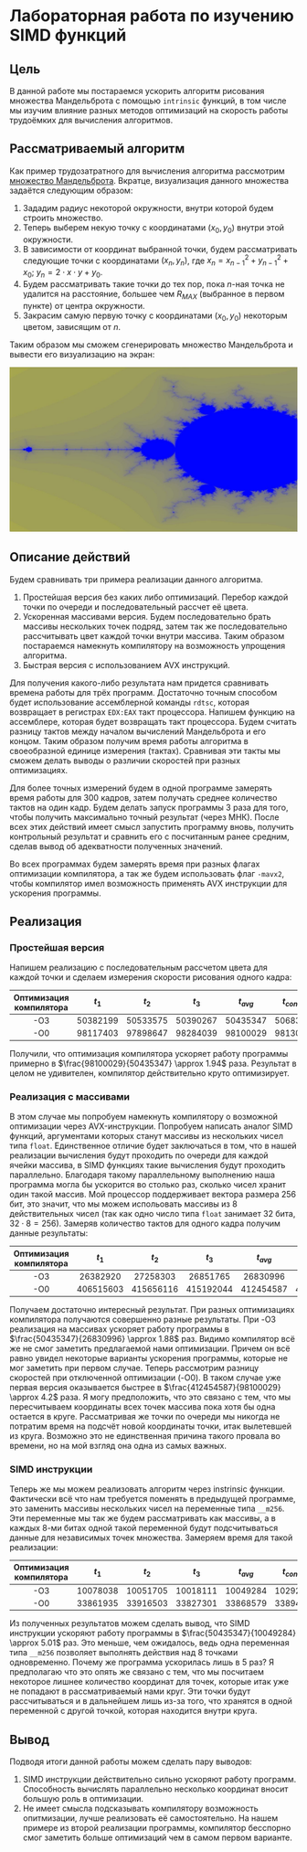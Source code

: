 # Лабораторная работа по изучению SIMD функций

## Цель

В данной работе мы постараемся ускорить алгоритм рисования множества Мандельброта с помощью ```intrinsic``` функций, в том числе мы изучим влияние разных методов оптимизаций на скорость работы трудоёмких для вычисления алгоритмов.

## Рассматриваемый алгоритм

Как пример трудозатратного для вычисления алгоритма рассмотрим [множество Мандельброта](https://ru.wikipedia.org/wiki/Множество_Мандельброта). Вкратце, визуализация данного множества задаётся следующим образом:

1. Зададим радиус некоторой окружности, внутри которой будем строить множество.
2. Теперь выберем некую точку с координатами $(x_0, y_0)$ внутри этой окружности.
3. В зависимости от координат выбранной точки, будем рассматривать следующие точки с координатами $(x_n, y_n)$, где $x_n = x_{n - 1}^2 + y_{n - 1}^2 + x_0$; $y_n = 2 \cdot x \cdot y + y_0$.
4. Будем рассматривать такие точки до тех пор, пока $n$-ная точка не удалится на расстояние, большее чем $R_{MAX}$ (выбранное в первом пункте) от центра окружности.
5. Закрасим самую первую точку с координатами $(x_0, y_0)$ некоторым цветом, зависящим от $n$.

Таким образом мы сможем сгенерировать множество Мандельброта и вывести его визуализацию на экран:

![](pictures/set.jpg)

## Описание действий

Будем сравнивать три примера реализации данного алгоритма.  

1) Простейшая версия без каких либо оптимизаций. Перебор каждой точки по очереди и последовательный рассчет её цвета.
2) Ускоренная массивами версия. Будем последовательно брать массивы нескольких точек подряд, затем так же последовательно рассчитывать цвет каждой точки внутри массива. Таким образом постараемся намекнуть компилятору на возможность упрощения алгоритма.
3) Быстрая версия с использованием AVX инструкций.

Для получения какого-либо результата нам придется сравнивать времена работы для трёх программ. Достаточно точным способом будет использование ассемблерной команды ```rdtsc```, которая возвращает в регистрах ```EDX:EAX``` такт процессора. Напишем функцию на ассемблере, которая будет возвращать такт процессора. Будем считать разницу тактов между началом вычислений Мандельброта и его концом. Таким образом получим время работы алгоритма в своеобразной единице измерения (тактах). Сравнивая эти такты мы сможем делать выводы о различии скоростей при разных оптимизациях.  

Для более точных измерений будем в одной программе замерять время работы для 300 кадров, затем получать среднее количество тактов на один кадр. Будем делать запуск программы 3 раза для того, чтобы получить максимально точный результат (через МНК). После всех этих действий имеет смысл запустить программу вновь, получить контрольный результат и сравнить его с посчитанным ранее средним, сделав вывод об адекватности полученных значений.  

Во всех программах будем замерять время при разных флагах оптимизации компилятора, а так же будем использовать флаг ```-mavx2```, чтобы компилятор имел возможность применять AVX инструкции для ускорения программы.

## Реализация

### Простейшая версия

Напишем реализацию с последовательным рассчетом цвета для каждой точки и сделаем измерения скорости рисования одного кадра:  

| Оптимизация компилятора | $t_{1}$  | $t_{2}$  | $t_{3}$  | $t_{avg}$ | $t_{control}$ |
|:-----------------------:|:--------:|:--------:|:--------:|:---------:|:------------:|
|  -O3                    | 50382199 | 50533575 | 50390267 | 50435347  |  50683631    |
|  -O0                    | 98117403 | 97898647 | 98284039 | 98100029  |  98130876    |

Получили, что оптимизация компилятора ускоряет работу программы примерно в $\frac{98100029}{50435347} \approx 1.94$ раза. Результат в целом не удивителен, компилятор действительно круто оптимизирует.

### Реализация с массивами

В этом случае мы попробуем намекнуть компилятору о возможной оптимизации через AVX-инструкции. Попробуем написать аналог SIMD функций, аргументами которых станут массивы из нескольких чисел типа ```float```. Единственное отличие будет заключаться в том, что в нашей реализации вычисления будут проходить по очереди для каждой ячейки массива, в SIMD функциях такие вычисления будут проходить параллельно. Благодаря такому параллельному выполнению наша программа могла бы ускорится во столько раз, сколько чисел хранит один такой массив. Мой процессор поддерживает вектора размера 256 бит, это значит, что мы можем испольовать массивы из 8 действительных чисел (так как одно число типа ```float``` занимает 32 бита, $32 \cdot 8 = 256$). Замеряв количество тактов для одного кадра получим данные результаты:

| Оптимизация компилятора | $t_{1}$   | $t_{2}$   | $t_{3}$   | $t_{avg}$ | $t_{control}$ |
|:-----------------------:|:---------:|:---------:|:---------:|:---------:|:------------:|
|  -O3                    | 26382920  | 27258303  | 26851765  | 26830996  |  27890640    |
|  -O0                    | 406515603 | 415656116 | 415192044 | 412454587 |  422255688   |

Получаем достаточно интересный результат. При разных оптимизациях компилятора получаются совершенно разные результаты. При -O3 реализация на массивах ускоряет работу программы в $\frac{50435347}{26830996} \approx 1.88$ раз. Видимо компилятор всё же не смог заметить предлагаемой нами оптимизации. Причем он всё равно увидел некоторые варианты ускорения программы, которые не мог заметить при первом случае. Теперь рассмотрим разницу скоростей при отключенной оптимизации (-O0). В таком случае уже первая версия оказывается быстрее в $\frac{412454587}{98100029} \approx 4.2$ раза. Я могу предположить, что это связано с тем, что мы пересчитываем координаты всех точек массива пока хотя бы одна остается в круге. Рассматривая же точки по очереди мы никогда не потратим время на подсчёт новой координаты точки, итак вылетевшей из круга. Возможно это не единственная причина такого провала во времени, но на мой взгляд она одна из самых важных.

### SIMD инструкции

Теперь же мы можем реализовать алгоритм через instrinsic функции. Фактически всё что нам требуется поменять в предыдущей программе, это заменить массивы нескольких чисел на переменные типа ```__m256```. Эти переменные мы так же будем рассматривать как массивы, а в каждых 8-ми битах одной такой переменной будут подсчитываться данные для независимых точек множества. Замеряем время для такой реализации:

| Оптимизация компилятора | $t_{1}$   | $t_{2}$   | $t_{3}$   | $t_{avg}$ | $t_{control}$ |
|:-----------------------:|:---------:|:---------:|:---------:|:---------:|:------------:|
|  -O3                    | 10078038  | 10051705  | 10018111  | 10049284  |  10292526    |
|  -O0                    | 33861935  | 33916503  | 33827301  | 33868579  |  33894652    |

Из полученных результатов можем сделать вывод, что SIMD инструкции ускоряют работу программы в $\frac{50435347}{10049284} \approx 5.01$ раз. Это меньше, чем ожидалось, ведь одна переменная типа ```__m256``` позволяет выполнять действия над 8 точками одновременно. Почему же программа ускорилась лишь в 5 раз? Я предполагаю что это опять же связано с тем, что мы посчитаем некоторое лишнее количество координат для точек, которые итак уже не попадают в рассматриваемый нами круг. Эти точки будут рассчитываться и в дальнейшем лишь из-за того, что хранятся в одной переменной с другой точкой, которая находится внутри круга.

## Вывод

Подводя итоги данной работы можем сделать пару выводов:

1) SIMD инструкции действительно сильно ускоряют работу программ. Способность вычислять параллельно несколько координат вносит большую роль в оптимизации.
2) Не имеет смысла подсказывать компилятору возможность опитмизации, лучше реализовать её самостоятельно. На нашем примере из второй реализации программы, компилятор бесспорно смог заметить больше оптимизаций чем в самом первом варианте.



